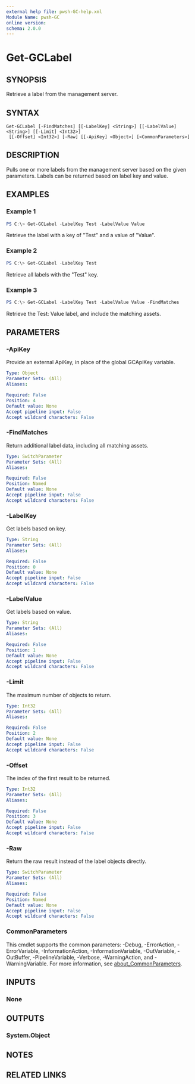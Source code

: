 ```yaml
---
external help file: pwsh-GC-help.xml
Module Name: pwsh-GC
online version:
schema: 2.0.0
---
```


# Get-GCLabel

## SYNOPSIS
Retrieve a label from the management server.

## SYNTAX

```
Get-GCLabel [-FindMatches] [[-LabelKey] <String>] [[-LabelValue] <String>] [[-Limit] <Int32>]
 [[-Offset] <Int32>] [-Raw] [[-ApiKey] <Object>] [<CommonParameters>]
```

## DESCRIPTION
Pulls one or more labels from the management server based on the given parameters. Labels can be returned based on label key and value.

## EXAMPLES

### Example 1
```powershell
PS C:\> Get-GCLabel -LabelKey Test -LabelValue Value
```

Retrieve the label with a key of "Test" and a value of "Value".

### Example 2
```powershell
PS C:\> Get-GCLabel -LabelKey Test
```

Retrieve all labels with the "Test" key.

### Example 3
```powershell
PS C:\> Get-GCLabel -LabelKey Test -LabelValue Value -FindMatches
```

Retrieve the Test: Value label, and include the matching assets.

## PARAMETERS

### -ApiKey
Provide an external ApiKey, in place of the global GCApiKey variable.

```yaml
Type: Object
Parameter Sets: (All)
Aliases:

Required: False
Position: 4
Default value: None
Accept pipeline input: False
Accept wildcard characters: False
```

### -FindMatches
Return additional label data, including all matching assets.

```yaml
Type: SwitchParameter
Parameter Sets: (All)
Aliases:

Required: False
Position: Named
Default value: None
Accept pipeline input: False
Accept wildcard characters: False
```

### -LabelKey
Get labels based on key.

```yaml
Type: String
Parameter Sets: (All)
Aliases:

Required: False
Position: 0
Default value: None
Accept pipeline input: False
Accept wildcard characters: False
```

### -LabelValue
Get labels based on value.

```yaml
Type: String
Parameter Sets: (All)
Aliases:

Required: False
Position: 1
Default value: None
Accept pipeline input: False
Accept wildcard characters: False
```

### -Limit
The maximum number of objects to return.

```yaml
Type: Int32
Parameter Sets: (All)
Aliases:

Required: False
Position: 2
Default value: None
Accept pipeline input: False
Accept wildcard characters: False
```

### -Offset
The index of the first result to be returned.

```yaml
Type: Int32
Parameter Sets: (All)
Aliases:

Required: False
Position: 3
Default value: None
Accept pipeline input: False
Accept wildcard characters: False
```

### -Raw
Return the raw result instead of the label objects directly.

```yaml
Type: SwitchParameter
Parameter Sets: (All)
Aliases:

Required: False
Position: Named
Default value: None
Accept pipeline input: False
Accept wildcard characters: False
```

### CommonParameters
This cmdlet supports the common parameters: -Debug, -ErrorAction, -ErrorVariable, -InformationAction, -InformationVariable, -OutVariable, -OutBuffer, -PipelineVariable, -Verbose, -WarningAction, and -WarningVariable. For more information, see [about_CommonParameters](http://go.microsoft.com/fwlink/?LinkID=113216).

## INPUTS

### None

## OUTPUTS

### System.Object
## NOTES

## RELATED LINKS
